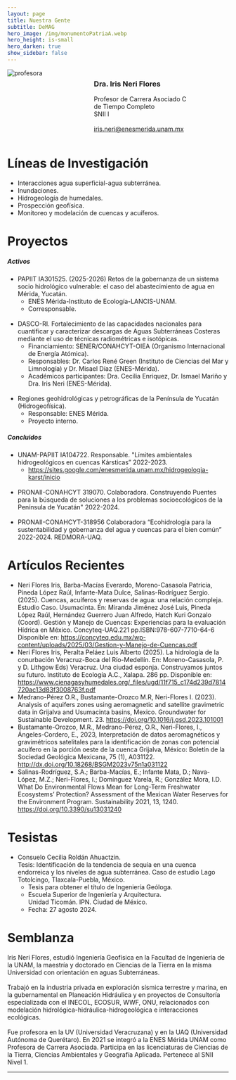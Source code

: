 ```yaml
---
layout: page
title: Nuestra Gente
subtitle: DeMAG
hero_image: /img/monumentoPatriaA.webp
hero_height: is-small
hero_darken: true
show_sidebar: false
---
```


<div class="columns is-align-items-center is-multiline pb-6">
    <div class="column">
        <img loading="lazy" src="{{ site.baseurl }}/img/draneri.webp" alt="profesora" class="academicos_imagen"/>
    </div>
    <div class="column has-text-centered">
        <h3 class="has-text-primary">
            Dra. Iris Neri Flores
        </h3>
        <p class="has-text-weight-bold">
            Profesor de Carrera Asociado C 
            <br/>
            de Tiempo Completo
            <br/>
            SNII I
            <br/>
            <br/>
            <a href="mailto:iris.neri@enesmerida.unam.mx">
                iris.neri@enesmerida.unam.mx
            </a>
        </p>
    </div>
</div>
<div class="content">
    <h1 class="has-text-centered has-text-primary">
        Líneas de Investigación
    </h1> 
    <ul class="has-text-weight-bold">
        <li>Interacciones agua superficial-agua subterránea.</li>
        <li>Inundaciones.</li>
        <li>Hidrogeología de humedales.</li>
        <li>Prospección geofísica.</li>
        <li>Monitoreo y modelación de cuencas y acuíferos.</li>
    </ul>
    <h1 class="has-text-centered has-text-primary">
        Proyectos
    </h1> 
    <h5 class="has-text-primary is-italic">Activos</h5>
    <ul>
        <li class="has-text-weight-bold has-text-justified">
            PAPIIT IA301525. (2025-2026) Retos de la gobernanza de un sistema socio hidrológico vulnerable: el caso del abastecimiento de agua en Mérida, Yucatán.
            <ul class="has-text-weight-light is-italic">
                <li>ENES Mérida-Instituto de Ecología-LANCIS-UNAM.</li>
                <li>Corresponsable.</li>
            </ul>
        </li>
        <br/>
        <li class="has-text-weight-bold has-text-justified">
            DASCO-RI. Fortalecimiento de las capacidades nacionales para cuantificar y caracterizar descargas de Aguas Subterráneas Costeras mediante el uso de técnicas radiométricas e isotópicas.
            <ul class="has-text-weight-light is-italic">
                <li>Financiamiento: SENER/CONAHCYT-OIEA (Organismo Internacional de Energía Atómica).</li>
                <li>Responsables: Dr. Carlos René Green (Instituto de Ciencias del Mar y Limnología) y Dr. Misael Díaz (ENES-Mérida).</li>
                <li>Académicos participantes: Dra. Cecilia Enriquez, Dr. Ismael Mariño y Dra. Iris Neri (ENES-Mérida).</li>
            </ul>
        </li>
        <br/>
        <li class="has-text-weight-bold has-text-justified">
            Regiones geohidrológicas y petrográficas de la Península de Yucatán (Hidrogeofísica).
            <ul class="has-text-weight-light is-italic">
                <li>Responsable: ENES Mérida.</li>
                <li>Proyecto interno.</li>
            </ul>
        </li>
    </ul>
    <h5 class="has-text-primary is-italic">Concluidos</h5>
    <ul>
        <li class="has-text-weight-bold has-text-justified">
        UNAM-PAPIIT IA104722. Responsable. "Límites ambientales hidrogeológicos en cuencas Kársticas” 2022-2023.
            <ul>
                <li><a href="https://sites.google.com/enesmerida.unam.mx/hidrogeologia-karst/inicio">https://sites.google.com/enesmerida.unam.mx/hidrogeologia-karst/inicio</a></li>
            </ul>
        </li>
        <br/>
        <li class="has-text-weight-bold has-text-justified">
        PRONAII-CONAHCYT 319070. Colaboradora. Construyendo Puentes para la búsqueda de soluciones a los problemas socioecológicos de la Península de Yucatán" 2022-2024.
        </li>
        <br/>
        <li class="has-text-weight-bold has-text-justified">
        PRONAII-CONAHCYT-318956 Colaboradora “Ecohidrología para la sustentabilidad y gobernanza del agua y cuencas para el bien común” 2022-2024. REDMORA-UAQ.
        </li>
    </ul>
    <h1 class="has-text-centered has-text-primary">
        Artículos Recientes
    </h1> 
    <ul class="mb-4 has-text-weight-bold">
        <li>
            <span class="is-underlined">Neri Flores Iris</span>, Barba-Macías Everardo, Moreno-Casasola Patricia, Pineda López Raúl, Infante-Mata Dulce, Salinas-Rodríguez Sergio. (2025). Cuencas, acuíferos y reservas de agua: una relación compleja. Estudio Caso. Usumacinta. En: Miranda Jiménez José Luis, Pineda López Raúl, Hernández Guerrero Juan Alfredo, Hatch Kuri Gonzalo (Coord). Gestión y Manejo de Cuencas: Experiencias para la evaluación Hídrica en México. Concyteq-UAQ.221 pp.ISBN:978-607-7710-64-6 Disponible en: <a href="https://concyteq.edu.mx/wp-content/uploads/2025/03/Gestion-y-Manejo-de-Cuencas.pdf">https://concyteq.edu.mx/wp-content/uploads/2025/03/Gestion-y-Manejo-de-Cuencas.pdf</a>
        </li>
        <li>
            <span class="is-underlined">Neri Flores Iris</span>, Peralta Peláez Luis Alberto (2025). La hidrología de la conurbación Veracruz-Boca del Río-Medellín. En: Moreno-Casasola, P. y D. Lithgow Eds) Veracruz. Una ciudad esponja. Construyamos juntos su futuro. Instituto de Ecología A.C., Xalapa. 286 pp. Disponible en: <a href="https://www.cienagasyhumedales.org/_files/ugd/11f715_c174d239d7814720ac13d83f3008763f.pdf">https://www.cienagasyhumedales.org/_files/ugd/11f715_c174d239d7814720ac13d83f3008763f.pdf</a>
        </li>
        <li>
            Medrano-Pérez O.R., Bustamante-Orozco M.R, <span class="is-underlined">Neri-Flores I</span>. (2023). Analysis of aquifers zones using aeromagnetic and satellite gravimetric data in Grijalva and Usumacinta basins, Mexico. Groundwater for Sustainable Development. 23. <a href="https://doi.org/10.1016/j.gsd.2023.101001">https://doi.org/10.1016/j.gsd.2023.101001</a>
        </li>
        <li>
            Bustamante-Orozco, M.R., Medrano-Pérez, O.R., <span class="is-underlined">Neri-Flores, I</span>., Ángeles-Cordero, E., 2023, Interpretación de datos aeromagnéticos y gravimétricos satelitales para la identificación de zonas con potencial acuífero en la porción oeste de la cuenca Grijalva, México: Boletín de la Sociedad Geológica Mexicana, 75 (1), A031122. <a href="http://dx.doi.org/10.18268/BSGM2023v75n1a031122">http://dx.doi.org/10.18268/BSGM2023v75n1a031122</a>
        </li>
        <li>
            Salinas-Rodríguez, S.A.; Barba-Macías, E.; Infante Mata, D.; Nava-López, M.Z.; <span class="is-underlined">Neri-Flores, I</span>.; Domínguez Varela, R.; González Mora, I.D. What Do Environmental Flows Mean for Long-Term Freshwater Ecosystems’ Protection? Assessment of the Mexican Water Reserves for the Environment Program. Sustainability 2021, 13, 1240. <a href="https://doi.org/10.3390/su13031240">https://doi.org/10.3390/su13031240</a>
        </li>
    </ul>
    <h1 class="has-text-centered has-text-primary">
        Tesistas
    </h1>
    <ul>
        <li class="has-text-weight-bold has-text-justified">
            Consuelo Cecilia Roldán Ahuactzin.
            <br/>
            Tesis: <span class="has-text-weight-normal is-italic">Identificación de la tendencia de sequía en una cuenca endorreica y los niveles de agua subterránea. Caso de estudio Lago Totolcingo, Tlaxcala-Puebla, México.</span>
            <ul class="has-text-weight-light is-italic">
                <li>Tesis para obtener el título de Ingeniería Geóloga.</li>
                <li>Escuela Superior de Ingeniería y Arquitectura.<br/>Unidad Ticomán. IPN. Ciudad de México.</li>
                <li>Fecha: 27 agosto 2024.</li>
            </ul>
        </li>
    </ul>
    <h1 class="has-text-centered has-text-primary">
        Semblanza
    </h1>
    <p class="has-text-justified is-italic">
        Iris Neri Flores, estudió Ingeniería Geofísica en la Facultad de Ingeniería de la UNAM, la maestría y doctorado en Ciencias de la Tierra en la misma Universidad con orientación en aguas Subterráneas.
        <br/>
        <br/>
        Trabajó en la industria privada en exploración sísmica terrestre y marina, en la gubernamental en Planeación Hidráulica y en proyectos de Consultoría especializada con el INECOL, ECOSUR, WWF, ONU, relacionados con modelación hidrológica-hidráulica-hidrogeológica e interacciones ecológicas.
        <br/>
        <br/>
        Fue profesora en la UV (Universidad Veracruzana) y en la UAQ (Universidad Autónoma de Querétaro). En 2021 se integró a la ENES Mérida UNAM como Profesora de Carrera Asociada. Participa en las licenciaturas de Ciencias de la Tierra, Ciencias Ambientales y Geografía Aplicada. Pertenece al SNII Nivel 1.
    </p>
</div>

---

